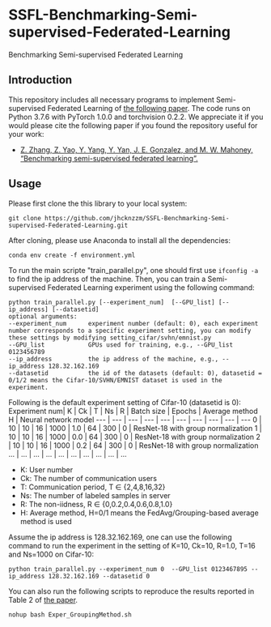 # SSFL-Benchmarking-Semi-supervised-Federated-Learning
Benchmarking Semi-supervised Federated Learning
## Introduction
This repository includes all necessary programs to implement Semi-supervised Federated Learning of [the following paper]( https://pan.baidu.com/s/1ifVjt1dIwJbsmobG9U4RlA). The code runs on Python 3.7.6 with PyTorch 1.0.0 and torchvision 0.2.2. We appreciate it if you would please cite the following paper if you found the repository useful for your work:
* [Z. Zhang, Z. Yao, Y. Yang, Y. Yan, J. E. Gonzalez, and M. W. Mahoney, “Benchmarking semi-supervised federated learning”.]( https://pan.baidu.com/s/1ifVjt1dIwJbsmobG9U4RlA)
## Usage
Please first clone the this library to your local system:

```
git clone https://github.com/jhcknzzm/SSFL-Benchmarking-Semi-supervised-Federated-Learning.git
```

After cloning, please use Anaconda to install all the dependencies:

```
conda env create -f environment.yml
```

To run the main scripte "train_parallel.py", one should first use `ifconfig -a` to find the ip address of the machine.
Then, you can train a Semi-supervised Federated Learning experiment using the following command:

```
python train_parallel.py [--experiment_num]  [--GPU_list] [--ip_address] [--datasetid]
optional arguments:
--experiment_num      experiment number (default: 0), each experiment number corresponds to a specific experiment setting, you can modify these settings by modifying setting_cifar/svhn/emnist.py 
--GPU_list            GPUs used for training, e.g., --GPU_list 0123456789   
--ip_address          the ip address of the machine, e.g., --ip_address 128.32.162.169
--datasetid           the id of the datasets (default: 0), datasetid = 0/1/2 means the Cifar-10/SVHN/EMNIST dataset is used in the experiment. 
```
Following is the default experiment setting of Cifar-10 (datasetid is 0):
Experiment num|  K |  Ck |  T |  Ns | R | Batch size | Epochs | Average method H | Neural network model
--- | --- | --- | --- | --- | --- | --- | --- | --- | ---
0 |  10 | 10  | 16  | 1000  | 1.0 | 64 | 300 | 0 | ResNet-18 with group normalization
1 |  10 | 10  | 16  | 1000  | 0.0 | 64 | 300 | 0 | ResNet-18 with group normalization
2 |  10 | 10  | 16  | 1000  | 0.2 | 64 | 300 |  0 | ResNet-18 with group normalization
... | ... | ...   | ...   | ...   | ...  | ...  | ...  |  ...  | ... 

* K:    User number
* Ck:   The number of communication users
* T:    Communication period, T ∈ {2,4,8,16,32}
* Ns:   The number of labeled samples in server
* R:    The non-iidness, R ∈ {0,0.2,0.4,0.6,0.8,1.0}
* H:    Average method, H=0/1 means the FedAvg/Grouping-based average method is used

Assume the ip address is 128.32.162.169, one can use the following command to run the experiment in the setting of K=10, Ck=10, R=1.0, T=16 and Ns=1000 on Cifar-10:

```
python train_parallel.py --experiment_num 0  --GPU_list 0123467895 --ip_address 128.32.162.169 --datasetid 0
```
You can also run the following scripts to reproduce the results reported in Table 2 of [the paper]( https://pan.baidu.com/s/1ifVjt1dIwJbsmobG9U4RlA).

```
nohup bash Exper_GroupingMethod.sh
```
